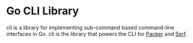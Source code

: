 # Go CLI Library

cli is a library for implementing sub-command based command-line interfaces
in Go. cli is the library that powers the CLI for
[Packer](https://github.com/mitchellh/packer) and
[Serf](https://github.com/hashicorp/serf).
